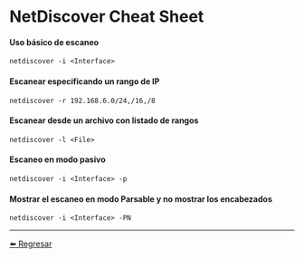 # NetDiscover Cheat Sheet

#### Uso básico de escaneo
```
netdiscover -i <Interface>
```

#### Escanear especificando un rango de IP
```
netdiscover -r 192.168.6.0/24,/16,/8
```

#### Escanear desde un archivo con listado de rangos
```
netdiscover -l <File>
```

#### Escaneo en modo pasivo
```
netdiscover -i <Interface> -p
```

#### Mostrar el escaneo en modo Parsable y no mostrar los encabezados
```
netdiscover -i <Interface> -PN
```

---

[:arrow_left: Regresar](https://github.com/m4lal0/cheatsheets)